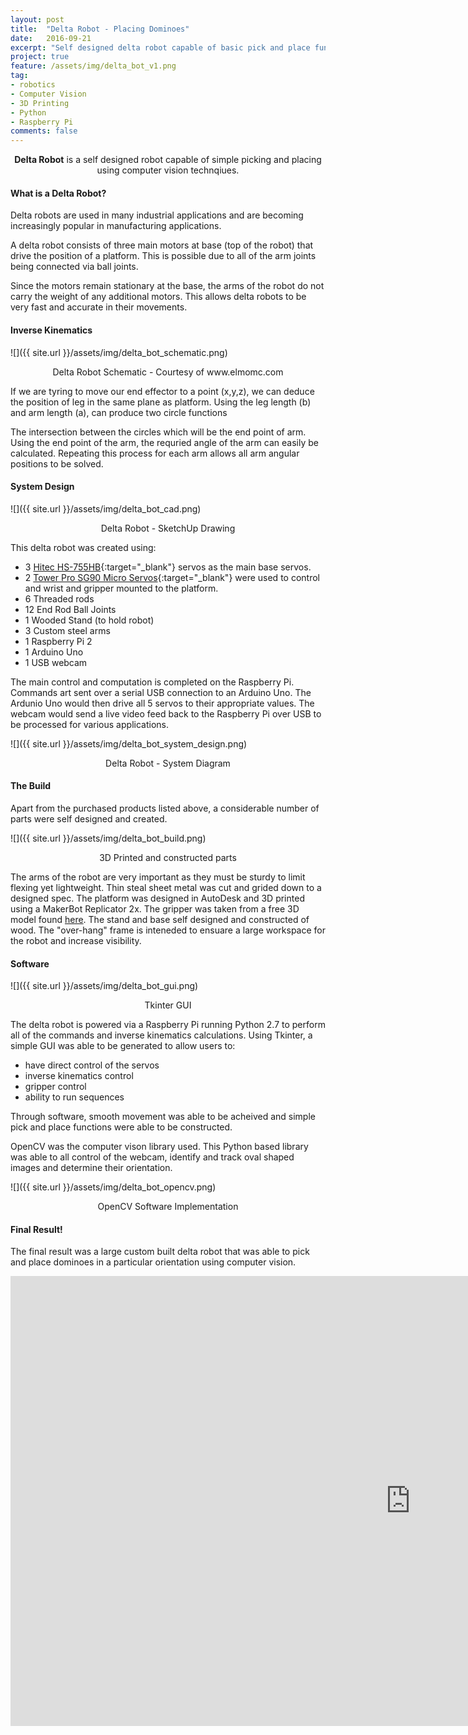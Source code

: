 ```yaml
---
layout: post
title:  "Delta Robot - Placing Dominoes"
date:   2016-09-21
excerpt: "Self designed delta robot capable of basic pick and place functionality using computer vision"
project: true
feature: /assets/img/delta_bot_v1.png
tag:
- robotics 
- Computer Vision
- 3D Printing
- Python
- Raspberry Pi
comments: false
---
```

    
<center><b>Delta Robot</b> is a self designed robot capable of simple picking and placing using computer vision technqiues.</center>
     
#### What is a Delta Robot?
Delta robots are used in many industrial applications and are becoming increasingly popular in manufacturing applications. 

A delta robot consists of three main motors at base (top of the robot) that drive the position of a platform. This is possible due to all of the arm joints being connected via ball joints. 

Since the motors remain stationary at the base, the arms of the robot do not carry the weight of any additional motors. This allows delta robots to be very fast and accurate in their movements.


#### Inverse Kinematics
![]({{ site.url }}/assets/img/delta_bot_schematic.png)
<center>Delta Robot Schematic - Courtesy of www.elmomc.com</center>

If we are tyring to move our end effector to a point (x,y,z), we can deduce the position of leg in the same plane as platform. Using the leg length (b) and arm length (a), can produce two circle functions

The intersection between the circles which will be the end point of arm. Using the end point of the arm, the requried angle of the arm can easily be calculated. Repeating this process for each arm allows all arm angular positions to be solved. 

#### System Design

![]({{ site.url }}/assets/img/delta_bot_cad.png)
<center>Delta Robot - SketchUp Drawing</center>

This delta robot was created using:


- 3 [Hitec HS-755HB](http://cdn.sparkfun.com/datasheets/Robotics/33755.pdf){:target="_blank"} servos as the main base servos. 
- 2 [Tower Pro SG90 Micro Servos](http://arduino-ua.com/docs/SG90Servo.pdf){:target="_blank"} were used to control and wrist and gripper mounted to the platform. 
- 6 Threaded rods
- 12 End Rod Ball Joints
- 1 Wooded Stand (to hold robot)
- 3 Custom steel arms
- 1 Raspberry Pi 2
- 1 Arduino Uno
- 1 USB webcam

The main control and computation is completed on the Raspberry Pi. Commands art sent over a serial USB connection to an Arduino Uno. The Ardunio Uno would then drive all 5 servos to their appropriate values. The webcam would send a live video feed back to the Raspberry Pi over USB to be processed for various applications. 

![]({{ site.url }}/assets/img/delta_bot_system_design.png)
<center>Delta Robot - System Diagram</center>

#### The Build

Apart from the purchased products listed above, a considerable number of parts were self designed and created. 

![]({{ site.url }}/assets/img/delta_bot_build.png)
<center>3D Printed and constructed parts</center>

The arms of the robot are very important as they must be sturdy to limit flexing yet lightweight. Thin steal sheet metal was cut and grided down to a designed spec. 
The platform was designed in AutoDesk and 3D printed using a MakerBot Replicator 2x. 
The gripper was taken from a free 3D model found [here](http://www.thingiverse.com/thing:1454048). 
The stand and base self designed and constructed of wood. The "over-hang" frame is inteneded to ensuare a large workspace for the robot and increase visibility. 

#### Software


![]({{ site.url }}/assets/img/delta_bot_gui.png)
<center>Tkinter GUI</center>

The delta robot is powered via a Raspberry Pi running Python 2.7 to perform all of the commands and inverse kinematics calculations. Using Tkinter, a simple GUI was able to be generated to allow users to:


- have direct control of the servos
- inverse kinematics control
- gripper control
- ability to run sequences

Through software, smooth movement was able to be acheived and simple pick and place functions were able to be constructed. 

OpenCV was the computer vison library used. This Python based library was able to all control of the webcam, identify and track oval shaped images and determine their orientation. 

![]({{ site.url }}/assets/img/delta_bot_opencv.png)
<center>OpenCV Software Implementation</center>

#### Final Result!

The final result was a large custom built delta robot that was able to pick and place dominoes in a particular orientation using computer vision. 

<iframe width="1280" height="720" src="https://www.youtube.com/embed/T1s_S8336EI?rel=0" frameborder="0" allowfullscreen></iframe>